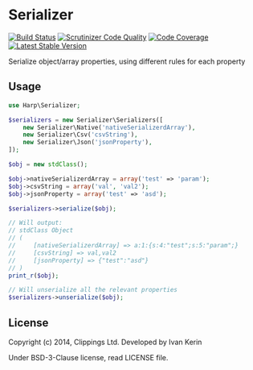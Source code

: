 Serializer
==========

[![Build Status](https://travis-ci.org/harp-orm/serializer.png?branch=master)](https://travis-ci.org/harp-orm/serializer)
[![Scrutinizer Code Quality](https://scrutinizer-ci.com/g/harp-orm/serializer/badges/quality-score.png)](https://scrutinizer-ci.com/g/harp-orm/serializer/)
[![Code Coverage](https://scrutinizer-ci.com/g/harp-orm/serializer/badges/coverage.png)](https://scrutinizer-ci.com/g/harp-orm/serializer/)
[![Latest Stable Version](https://poser.pugx.org/harp-orm/serializer/v/stable.png)](https://packagist.org/packages/harp-orm/serializer)

Serialize object/array properties, using different rules for each property

Usage
-----

```php
use Harp\Serializer;

$serializers = new Serializer\Serializers([
    new Serializer\Native('nativeSerializerdArray'),
    new Serializer\Csv('csvString'),
    new Serializer\Json('jsonProperty'),
]);

$obj = new stdClass();

$obj->nativeSerializerdArray = array('test' => 'param');
$obj->csvString = array('val', 'val2');
$obj->jsonProperty = array('test' => 'asd');

$serializers->serialize($obj);

// Will output:
// stdClass Object
// (
//     [nativeSerializerdArray] => a:1:{s:4:"test";s:5:"param";}
//     [csvString] => val,val2
//     [jsonProperty] => {"test":"asd"}
// )
print_r($obj);

// Will unserialize all the relevant properties
$serializers->unserialize($obj);
```

License
-------

Copyright (c) 2014, Clippings Ltd. Developed by Ivan Kerin

Under BSD-3-Clause license, read LICENSE file.

